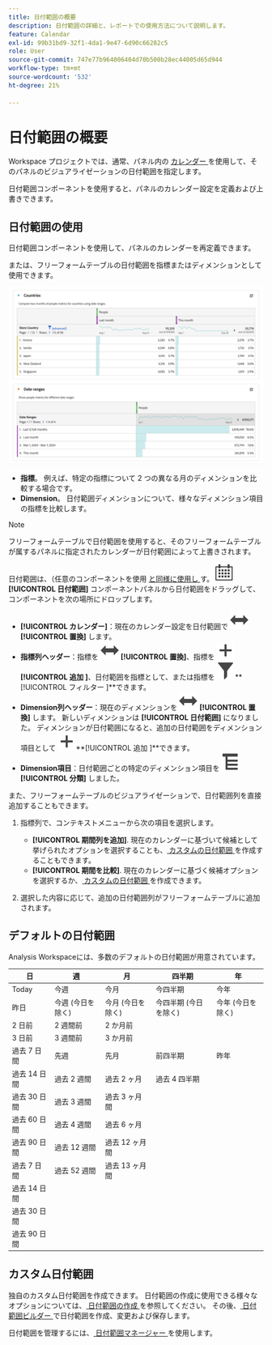 ```yaml
---
title: 日付範囲の概要
description: 日付範囲の詳細と、レポートでの使用方法について説明します。
feature: Calendar
exl-id: 99b31bd9-32f1-4da1-9e47-6d90c66282c5
role: User
source-git-commit: 747e77b964006404d70b500b28ec44005d65d944
workflow-type: tm+mt
source-wordcount: '532'
ht-degree: 21%

---
```


# 日付範囲の概要

Workspace プロジェクトでは、通常、パネル内の [ カレンダー ](/help/analysis-workspace/c-panels/panels.md#calendar) を使用して、そのパネルのビジュアライゼーションの日付範囲を指定します。

日付範囲コンポーネントを使用すると、パネルのカレンダー設定を定義および上書きできます。

<!-- Very old video, should we show it?

+++ View a video illustrating use of calendar and date ranges

>[!VIDEO](https://video.tv.adobe.com/v/24136?format=jpeg)

{{videoaa}}
+++

-->

## 日付範囲の使用

日付範囲コンポーネントを使用して、パネルのカレンダーを再定義できます。

または、フリーフォームテーブルの日付範囲を指標またはディメンションとして使用できます。

![ 日付範囲の使用 ](/help/components/date-ranges/assets/date-ranges-usage.png)

- **指標**。 例えば、特定の指標について 2 つの異なる月のディメンションを比較する場合です。
- **Dimension**。 日付範囲ディメンションについて、様々なディメンション項目の指標を比較します。

>[!NOTE]
>
>フリーフォームテーブルで日付範囲を使用すると、そのフリーフォームテーブルが属するパネルに指定されたカレンダーが日付範囲によって上書きされます。
>

日付範囲は、（任意のコンポーネントを使用 [ と同様に使用し ](/help/components/overview.md#analysis-workspace-components) す。 ![ カレンダー ](/help/assets/icons/Calendar.svg) **[!UICONTROL 日付範囲]** コンポーネントパネルから日付範囲をドラッグして、コンポーネントを次の場所にドロップします。

- **[!UICONTROL カレンダー]**：現在のカレンダー設定を日付範囲で ![ 切り替え ](/help/assets/icons/Switch.svg) **[!UICONTROL 置換]** します。
- **指標列ヘッダー**：指標を ![ 切り替え ](/help/assets/icons/Switch.svg) **[!UICONTROL 置換]**、指標を ![ 追加 ](/help/assets/icons/Add.svg)**[!UICONTROL  追加 ]**、日付範囲を指標として、または指標を ![ フィルター ](/help/assets/icons/Filter.svg)**[!UICONTROL  フィルター ]**できます。
- **Dimension列ヘッダー**：現在のディメンションを ![ 切り替え ](/help/assets/icons/Switch.svg) **[!UICONTROL 置換]** します。 新しいディメンションは **[!UICONTROL 日付範囲]** になりました。 ディメンションが日付範囲になると、追加の日付範囲をディメンション項目として ![ 追加 ](/help/assets/icons/Add.svg)**[!UICONTROL  追加 ]**できます。
- **Dimension項目**：日付範囲ごとの特定のディメンション項目を ![ 分類 ](/help/assets/icons/Breakdown.svg) **[!UICONTROL 分類]** しました。

また、フリーフォームテーブルのビジュアライゼーションで、日付範囲列を直接追加することもできます。

1. 指標列で、コンテキストメニューから次の項目を選択します。

   - **[!UICONTROL 期間列を追加]**. 現在のカレンダーに基づいて候補として挙げられたオプションを選択することも、[ カスタムの日付範囲 ](#custom-date-ranges) を作成することもできます。
   - **[!UICONTROL 期間を比較]**. 現在のカレンダーに基づく候補オプションを選択するか、[ カスタムの日付範囲 ](#custom-date-ranges) を作成できます。

1. 選択した内容に応じて、追加の日付範囲列がフリーフォームテーブルに追加されます。

## デフォルトの日付範囲

Analysis Workspaceには、多数のデフォルトの日付範囲が用意されています。


| 日 | 週 | 月 | 四半期 | 年 |
|---|---|---|---|---|
| Today | 今週 | 今月 | 今四半期 | 今年 |
| 昨日 | 今週 (今日を除く) | 今月 (今日を除く) | 今四半期 (今日を除く) | 今年 (今日を除く) |
| 2 日前 | 2 週間前 | 2 か月前 |   |  |
| 3 日前 | 3 週間前 | 3 か月前 |  | |
| 過去 7 日間 | 先週 | 先月 | 前四半期 | 昨年 |
| 過去 14 日間 | 過去 2 週間 | 過去 2 ヶ月 | 過去 4 四半期 | |
| 過去 30 日間 | 過去 3 週間 | 過去 3 ヶ月間 | | |
| 過去 60 日間 | 過去 4 週間 | 過去 6 ヶ月 | | |
| 過去 90 日間 | 過去 12 週間 | 過去 12 ヶ月間 | | |
| 過去 7 日間 | 過去 52 週間 | 過去 13 ヶ月間 | | |
| 過去 14 日間 | | | | |
| 過去 30 日間 | | | | |
| 過去 90 日間 | | | | |

<table style="table-layout:fixed">

## カスタム日付範囲

独自のカスタム日付範囲を作成できます。 日付範囲の作成に使用できる様々なオプションについては、[ 日付範囲の作成 ](/help/components/date-ranges/create.md) を参照してください。 その後、[ 日付範囲ビルダー ](create.md#date-range-builder) で日付範囲を作成、変更および保存します。

日付範囲を管理するには、[ 日付範囲マネージャー ](manage.md) を使用します。
